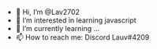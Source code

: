- 👋 Hi, I’m @Lav2702
- 👀 I’m interested in learning javascript
- 🌱 I’m currently learning ...
- 📫 How to reach me: Discord Lauv#4209

<!---
Lav2702/Lav2702 is a ✨ special ✨ repository because its `README.md` (this file) appears on your GitHub profile.
You can click the Preview link to take a look at your changes.
--->
